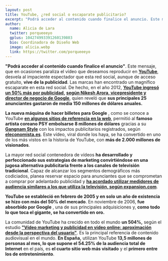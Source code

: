 ```yaml
---
layout: post
title: YouTube, ¿red social o escaparate publicitario?
excerpt: "Podrá acceder al contenido cuando finalice el anuncio. Este mensaje, que en ocasiones paraliza el vídeo que deseamos reproducir en YouTube, desvela al impaciente espectador que esta red social, aunque de acceso gratuito, vive de la publicidad. Las marcas han encontrado un magnífico escaparate en esta red social. De hecho, en el año 2012, YouTube ingresó un 50% más por publicidad, según Nikesh Arora, vicepresidente y director de negocio de Google, quien reveló que sus principales 25 anunciantes gastaron  de media 150 millones de dólares anuales."
author:
  name: Alicia de Lara
  twitter: porqueeeyo
  gplus: 104274993391260139803 
  bio: Coordinadora de Diseño Web
  image: alicia.webp
  link: https://twitter.com/porqueeeyo
---
```


**"Podrá acceder al contenido cuando finalice el anuncio"**. Este mensaje, que en ocasiones paraliza el vídeo que deseamos reproducir en [**YouTube**](http://www.youtube.es), desvela al impaciente espectador que esta red social, aunque de acceso gratuito, **vive de la publicidad**. Las marcas han encontrado un magnífico escaparate en esta red social. De hecho, en el año 2012, [**YouTube ingresó un 50% más por publicidad,**](http://www.marketingdirecto.com/actualidad/publicidad/youtube-ingreso-un-50-mas-por-publicidad-en-2012/) [**según Nikesh Arora, vicepresidente y director de negocio de Google**](http://www.marketingdirecto.com/actualidad/publicidad/youtube-ingreso-un-50-mas-por-publicidad-en-2012/), quien reveló que **sus principales 25 anunciantes gastaron  de media 150 millones de dólares anuales.**

**La nueva máquina de hacer billetes para Google** , como se conoce a YouTube [**en algunos sitios de referencia en la web**](http://www.forbes.com.mx/youtube-o-tv-para-la-publicidad-mejor-juntos/), permitió al **famoso artista coreano PSY embolsarse 8 millones de dólares** gracias a su [**Gangnam Style**](https://www.youtube.com/watch?v=9bZkp7q19f0) con los impactos publicitarios registrados, según [**eleconomista.es**](http://www.eleconomista.es/tecnologia-Internet/noticias/4453066/12/12/Gangnam-Style-la-cancion-de-oro-6-millones-de-beneficio-en-solo-5-meses.html#.Kku8igXuPrwkNsn). Este vídeo, viral donde los haya, se ha convertido en uno de los más vistos en la historia de YouTube, con **más de 2.000 millones de visionados**.

La mayor red social contenedora de vídeos **ha desarrollado y perfeccionado sus estrategias de marketing convirtiéndose en una jugosa alternativa publicitaria frente a los canales de televisión tradicional**. Capaz de alcanzar los segmentos demográficos más codiciados, planea reservar espacio para anunciantes que se comprometan a comprar por adelantado publicidad y [**ha acordado utilizar medidores de audiencia similares a los que utiliza la televisión, según expansion.com**](http://www.expansion.com/2014/04/03/empresas/digitech/1396550373.html).

**YouTube se estableció en febrero de 2005 y en solo un año de existencia se hizo con más del 50% del mercado**. En noviembre de 2006, **fue absorbido por Google** , una de sus principales adquisiciones y, **como todo lo que toca el gigante, se ha convertido en oro.**

La comunidad de YouTube ha crecido en todo el mundo **un 504%,** según el estudio [**"Vídeo marketing y publicidad en vídeo online: aproximación desde la perspectiva del usuario"**](http://www.iabspain.net/noticias/investigacion/los-internautas-espanoles-dedican-a-ver-video-una-de-cada-cuatro-horas-de-navegacion/). Es la principal referencia de contenido audiovisual en el mundo. **En España,** utilizan YouTube **13,5 millones de personas al mes, lo que supone el 54.25% de la audiencia total de Internet** en el país, es **el cuarto sitio web más visitado** y el **primero entre los de entretenimiento**.